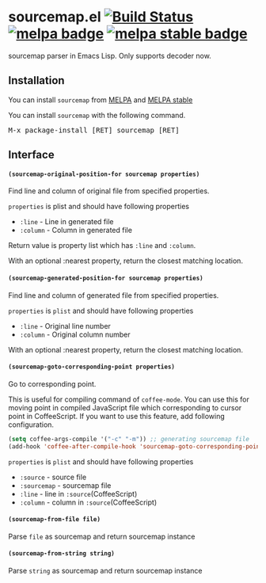 # sourcemap.el [![Build Status](https://travis-ci.org/syohex/emacs-sourcemap.svg)](https://travis-ci.org/syohex/emacs-sourcemap) [![melpa badge][melpa-badge]][melpa-link] [![melpa stable badge][melpa-stable-badge]][melpa-stable-link]

sourcemap parser in Emacs Lisp.
Only supports decoder now.


## Installation

You can install `sourcemap` from [MELPA](https://melpa.org/) and [MELPA stable](https://stable.melpa.org)

You can install `sourcemap` with the following command.

<kbd>M-x package-install [RET] sourcemap [RET]</kbd>


## Interface

#### `(sourcemap-original-position-for sourcemap properties)`

Find line and column of original file from specified properties.

`properties` is plist and should have following properties
- `:line` - Line in generated file
- `:column` - Column in generated file

Return value is property list which has `:line` and `:column`.

With an optional :nearest property, return the closest matching location.

#### `(sourcemap-generated-position-for sourcemap properties)`

Find line and column of generated file from specified properties.

`properties` is `plist` and should have following properties
- `:line` - Original line number
- `:column` - Original column number

With an optional :nearest property, return the closest matching location.

#### `(sourcemap-goto-corresponding-point properties)`

Go to corresponding point.

This is useful for compiling command of `coffee-mode`.
You can use this for moving point in compiled JavaScript file which
corresponding to cursor point in CoffeeScript. If you want to use
this feature, add following configuration.

```lisp
(setq coffee-args-compile '("-c" "-m")) ;; generating sourcemap file
(add-hook 'coffee-after-compile-hook 'sourcemap-goto-corresponding-point)
```

`properties` is `plist` and should have following properties
- `:source` - source file
- `:sourcemap` - sourcemap file
- `:line` - line in `:source`(CoffeeScript)
- `:column` - column in `:source`(CoffeeScript)


#### `(sourcemap-from-file file)`

Parse `file` as sourcemap and return sourcemap instance

#### `(sourcemap-from-string string)`

Parse `string` as sourcemap and return sourcemap instance

[melpa-link]: https://melpa.org/#/sourcemap
[melpa-stable-link]: https://stable.melpa.org/#/sourcemap
[melpa-badge]: https://melpa.org/packages/sourcemap-badge.svg
[melpa-stable-badge]: https://stable.melpa.org/packages/sourcemap-badge.svg
